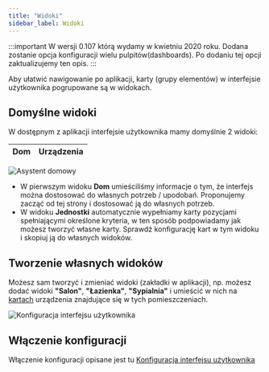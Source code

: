 ```yaml
---
title: "Widoki"
sidebar_label: Widoki
---
```


:::important
W wersji 0.107 którą wydamy w kwietniu 2020 roku. Dodana zostanie opcja konfiguracji wielu pulpitów(dashboards).
Po dodaniu tej opcji zaktualizujemy ten opis.
:::

Aby ułatwić nawigowanie po aplikacji, karty (grupy elementów) w interfejsie użytkownika pogrupowane są w widokach.

## Domyślne widoki

W dostępnym z aplikacji interfejsie użytkownika mamy domyślnie 2 widoki:

|Dom|Urządzenia|
|---|----------|

![Asystent domowy](/img/en/blog/201912/lovelace_custom.png)


* W pierwszym widoku **Dom** umieściliśmy informacje o tym, że interfejs można dostosować do własnych potrzeb / upodobań. Proponujemy zacząć od tej strony i dostosować ją do własnych potrzeb.
* W widoku **Jednostki** automatycznie wypełniamy karty pozycjami spełniającymi określone kryteria, w ten sposób podpowiadamy jak możesz tworzyć własne karty. Sprawdź konfigurację kart w tym widoku i skopiuj ją do własnych widoków.



## Tworzenie własnych widoków

Możesz sam tworzyć i zmieniać widoki (zakładki w aplikacji), np. możesz dodać widoki **"Salon"**, **"Łazienka"**, **"Sypialnia"** i umieścić w nich na [kartach](/docs/en/ais_app_cards.html) urządzenia znajdujące się w tych pomieszczeniach.


![Konfiguracja interfejsu użytkownika](/img/en/frontend/lovelace-ui-conf2.png)


## Włączenie konfiguracji

Włączenie konfiguracji opisane jest tu [Konfiguracja interfejsu użytkownika](/docs/en/ais_app_ui_config.html)
